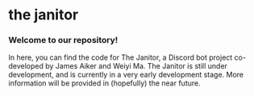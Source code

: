 # the janitor
### Welcome to our repository!

In here, you can find the code for The Janitor, a Discord bot project co-developed by James Aiker and Weiyi Ma.
The Janitor is still under development, and is currently in a very early development stage.
More information will be provided in (hopefully) the near future.

